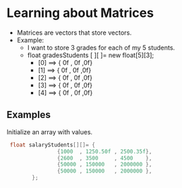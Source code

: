 # Learning about Matrices

- Matrices are vectors that store vectors.
- Example:
    - I want to store 3 grades for each of my 5 students.
    - float gradesStudents \[ ][ ]= new float\[5\]\[3\];
        - [0] ==> { 0f , 0f ,0f} 
        - [1] ==> { 0f , 0f ,0f} 
        - [2] ==> { 0f , 0f ,0f} 
        - [3] ==> { 0f , 0f ,0f} 
        - [4] ==> { 0f , 0f ,0f}  

## Examples 
Initialize an array with values.

```java
 float salaryStudents[][]= {
                {1000  , 1250.50f , 2500.35f}, 
				{2600  , 3500     , 4500    }, 
				{50000 , 150000   , 2000000 }, 
				{50000 , 150000   , 2000000 }, 
 		};
```

